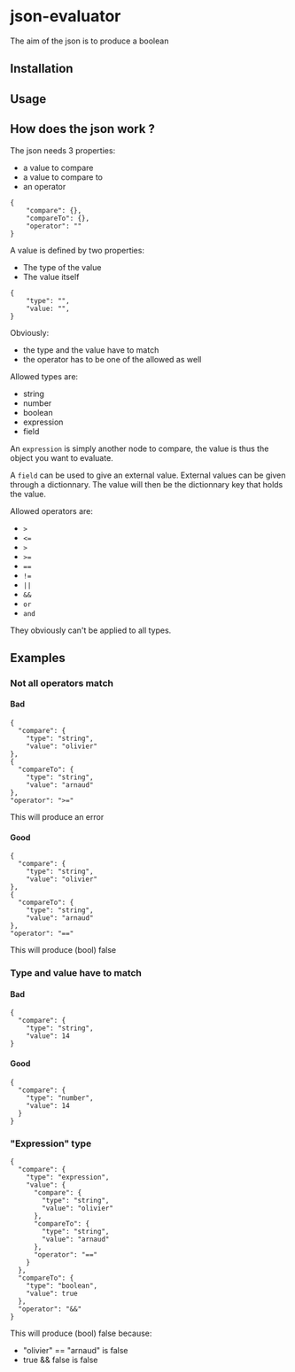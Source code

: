 # json-evaluator

The aim of the json is to produce a boolean

## Installation

## Usage

## How does the json work ?

The json needs 3 properties:
- a value to compare
- a value to compare to
- an operator

```
{
    "compare": {},
    "compareTo": {},
    "operator": ""
}
```

A value is defined by two properties:
- The type of the value
- The value itself

```
{
    "type": "",
    "value: "",
}
```

Obviously:
- the type and the value have to match
- the operator has to be one of the allowed as well 

Allowed types are:
- string
- number
- boolean 
- expression
- field

An `expression` is simply another node to compare, the value is thus the object you want to evaluate.

A `field` can be used to give an external value. External values can be given through a dictionnary. The value will then be the dictionnary key that holds the value.

Allowed operators are:
- `>`
- `<=`
- `>`
- `>=`
- `==`
- `!=`
- `||`
- `&&`
- `or`
- `and`

They obviously can't be applied to all types.

## Examples

### Not all operators match

#### Bad
```
{
  "compare": {
    "type": "string",
    "value": "olivier"
},
{
  "compareTo": {
    "type": "string",
    "value": "arnaud"
},
"operator": ">="
```
This will produce an error

#### Good
```
{
  "compare": {
    "type": "string",
    "value": "olivier"
},
{
  "compareTo": {
    "type": "string",
    "value": "arnaud"
},
"operator": "=="
```
This will produce (bool) false

### Type and value have to match

#### Bad
```
{
  "compare": {
    "type": "string",
    "value": 14
}
```

#### Good
```
{
  "compare": {
    "type": "number",
    "value": 14
  }
}
```


### "Expression" type
```
{
  "compare": {
    "type": "expression",
    "value": {
      "compare": {
        "type": "string",
        "value": "olivier"
      },
      "compareTo": {
        "type": "string",
        "value": "arnaud"
      },
      "operator": "=="
    }
  },
  "compareTo": {
    "type": "boolean",
    "value": true
  },
  "operator": "&&"
}
````
This will produce (bool) false because:
- "olivier" == "arnaud" is false
- true && false is false
